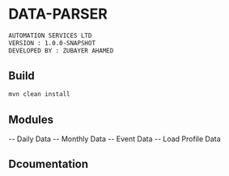 # DATA-PARSER

```sh
AUTOMATION SERVICES LTD
VERSION : 1.0.0-SNAPSHOT
DEVELOPED BY : ZUBAYER AHAMED
```

## Build
```sh
mvn clean install
```
## Modules
-- Daily Data
-- Monthly Data
-- Event Data
-- Load Profile Data

## Dcoumentation

